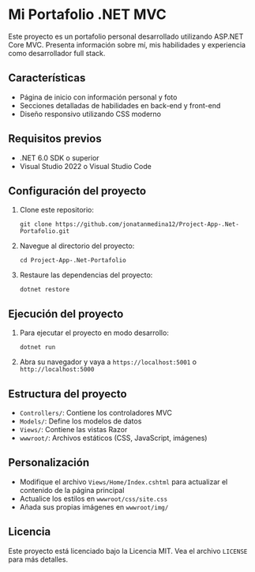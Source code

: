 # Mi Portafolio .NET MVC

Este proyecto es un portafolio personal desarrollado utilizando ASP.NET Core MVC. Presenta información sobre mí, mis habilidades y experiencia como desarrollador full stack.

## Características

- Página de inicio con información personal y foto
- Secciones detalladas de habilidades en back-end y front-end
- Diseño responsivo utilizando CSS moderno

## Requisitos previos

- .NET 6.0 SDK o superior
- Visual Studio 2022 o Visual Studio Code

## Configuración del proyecto

1. Clone este repositorio:
   ```
   git clone https://github.com/jonatanmedina12/Project-App-.Net-Portafolio.git
   ```

2. Navegue al directorio del proyecto:
   ```
   cd Project-App-.Net-Portafolio
   ```

3. Restaure las dependencias del proyecto:
   ```
   dotnet restore
   ```

## Ejecución del proyecto

1. Para ejecutar el proyecto en modo desarrollo:
   ```
   dotnet run
   ```

2. Abra su navegador y vaya a `https://localhost:5001` o `http://localhost:5000`

## Estructura del proyecto

- `Controllers/`: Contiene los controladores MVC
- `Models/`: Define los modelos de datos
- `Views/`: Contiene las vistas Razor
- `wwwroot/`: Archivos estáticos (CSS, JavaScript, imágenes)

## Personalización

- Modifique el archivo `Views/Home/Index.cshtml` para actualizar el contenido de la página principal
- Actualice los estilos en `wwwroot/css/site.css`
- Añada sus propias imágenes en `wwwroot/img/`


## Licencia

Este proyecto está licenciado bajo la Licencia MIT. Vea el archivo `LICENSE` para más detalles.
